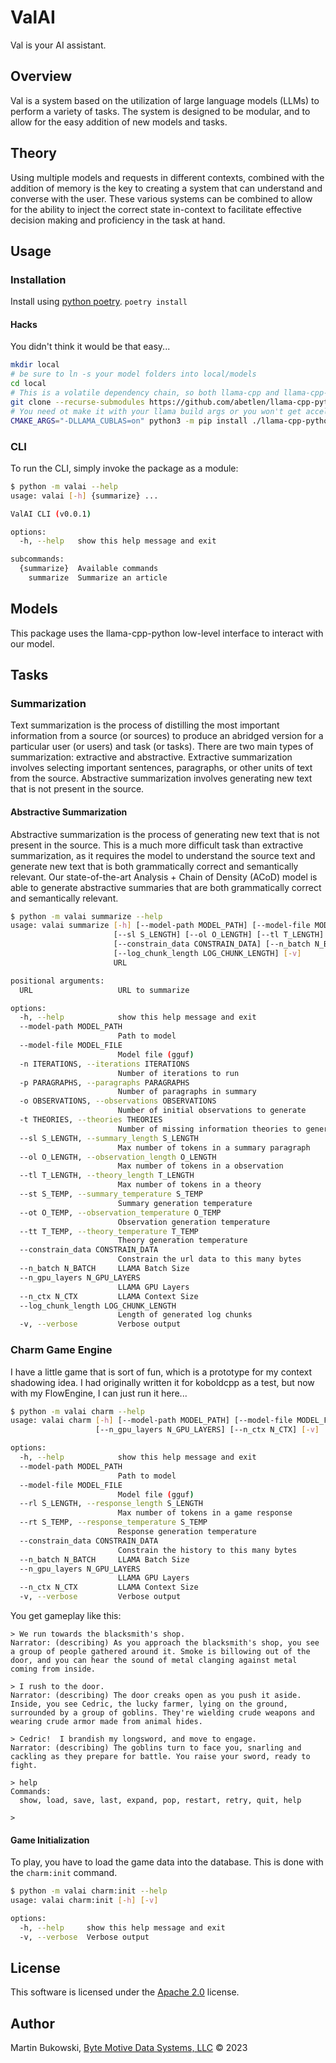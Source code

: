 # ValAI

Val is your AI assistant.

## Overview

Val is a system based on the utilization of large language models (LLMs) to perform a variety of tasks.  The system is designed to be modular, and to allow for the easy addition of new models and tasks.

## Theory

Using multiple models and requests in different contexts, combined with the addition of memory is the key to creating a system that can understand and converse with the user.  These various systems can be combined to allow for the ability to inject the correct state in-context to facilitate effective decision making and proficiency in the task at hand.

## Usage

### Installation

Install using [python poetry](https://python-poetry.org/).  `poetry install`

#### Hacks

You didn't think it would be that easy...

```bash
mkdir local
# be sure to ln -s your model folders into local/models
cd local
# This is a volatile dependency chain, so both llama-cpp and llama-cpp-python must be built from source and updated frequently
git clone --recurse-submodules https://github.com/abetlen/llama-cpp-python
# You need ot make it with your llama build args or you won't get acceleration
CMAKE_ARGS="-DLLAMA_CUBLAS=on" python3 -m pip install ./llama-cpp-python/ --force-reinstall
```

### CLI

To run the CLI, simply invoke the package as a module:

```bash
$ python -m valai --help
usage: valai [-h] {summarize} ...

ValAI CLI (v0.0.1)

options:
  -h, --help   show this help message and exit

subcommands:
  {summarize}  Available commands
    summarize  Summarize an article
```

## Models

This package uses the llama-cpp-python low-level interface to interact with our model.

## Tasks

### Summarization

Text summarization is the process of distilling the most important information from a source (or sources) to produce an abridged version for a particular user (or users) and task (or tasks).  There are two main types of summarization: extractive and abstractive.  Extractive summarization involves selecting important sentences, paragraphs, or other units of text from the source.  Abstractive summarization involves generating new text that is not present in the source.

#### Abstractive Summarization

Abstractive summarization is the process of generating new text that is not present in the source.  This is a much more difficult task than extractive summarization, as it requires the model to understand the source text and generate new text that is both grammatically correct and semantically relevant.  Our state-of-the-art Analysis + Chain of Density (ACoD) model is able to generate abstractive summaries that are both grammatically correct and semantically relevant.

```bash
$ python -m valai summarize --help
usage: valai summarize [-h] [--model-path MODEL_PATH] [--model-file MODEL_FILE] [-n ITERATIONS] [-p PARAGRAPHS] [-o OBSERVATIONS] [-t THEORIES]
                       [--sl S_LENGTH] [--ol O_LENGTH] [--tl T_LENGTH] [--st S_TEMP] [--ot O_TEMP] [--tt T_TEMP]
                       [--constrain_data CONSTRAIN_DATA] [--n_batch N_BATCH] [--n_gpu_layers N_GPU_LAYERS] [--n_ctx N_CTX]
                       [--log_chunk_length LOG_CHUNK_LENGTH] [-v]
                       URL

positional arguments:
  URL                   URL to summarize

options:
  -h, --help            show this help message and exit
  --model-path MODEL_PATH
                        Path to model
  --model-file MODEL_FILE
                        Model file (gguf)
  -n ITERATIONS, --iterations ITERATIONS
                        Number of iterations to run
  -p PARAGRAPHS, --paragraphs PARAGRAPHS
                        Number of paragraphs in summary
  -o OBSERVATIONS, --observations OBSERVATIONS
                        Number of initial observations to generate
  -t THEORIES, --theories THEORIES
                        Number of missing information theories to generate
  --sl S_LENGTH, --summary_length S_LENGTH
                        Max number of tokens in a summary paragraph
  --ol O_LENGTH, --observation_length O_LENGTH
                        Max number of tokens in a observation
  --tl T_LENGTH, --theory_length T_LENGTH
                        Max number of tokens in a theory
  --st S_TEMP, --summary_temperature S_TEMP
                        Summary generation temperature
  --ot O_TEMP, --observation_temperature O_TEMP
                        Observation generation temperature
  --tt T_TEMP, --theory_temperature T_TEMP
                        Theory generation temperature
  --constrain_data CONSTRAIN_DATA
                        Constrain the url data to this many bytes
  --n_batch N_BATCH     LLAMA Batch Size
  --n_gpu_layers N_GPU_LAYERS
                        LLAMA GPU Layers
  --n_ctx N_CTX         LLAMA Context Size
  --log_chunk_length LOG_CHUNK_LENGTH
                        Length of generated log chunks
  -v, --verbose         Verbose output
```

### Charm Game Engine

I have a little game that is sort of fun, which is a prototype for my context shadowing idea.  I had originally written it for koboldcpp as a test, but now with my FlowEngine, I can just run it here...

```bash
$ python -m valai charm --help
usage: valai charm [-h] [--model-path MODEL_PATH] [--model-file MODEL_FILE] [--rl S_LENGTH] [--rt S_TEMP] [--constrain_data CONSTRAIN_DATA] [--n_batch N_BATCH]
                   [--n_gpu_layers N_GPU_LAYERS] [--n_ctx N_CTX] [-v]

options:
  -h, --help            show this help message and exit
  --model-path MODEL_PATH
                        Path to model
  --model-file MODEL_FILE
                        Model file (gguf)
  --rl S_LENGTH, --response_length S_LENGTH
                        Max number of tokens in a game response
  --rt S_TEMP, --response_temperature S_TEMP
                        Response generation temperature
  --constrain_data CONSTRAIN_DATA
                        Constrain the history to this many bytes
  --n_batch N_BATCH     LLAMA Batch Size
  --n_gpu_layers N_GPU_LAYERS
                        LLAMA GPU Layers
  --n_ctx N_CTX         LLAMA Context Size
  -v, --verbose         Verbose output
```

You get gameplay like this:

```
> We run towards the blacksmith's shop.
Narrator: (describing) As you approach the blacksmith's shop, you see a group of people gathered around it. Smoke is billowing out of the door, and you can hear the sound of metal clanging against metal coming from inside.

> I rush to the door.
Narrator: (describing) The door creaks open as you push it aside. Inside, you see Cedric, the lucky farmer, lying on the ground, surrounded by a group of goblins. They're wielding crude weapons and wearing crude armor made from animal hides.

> Cedric!  I brandish my longsword, and move to engage.
Narrator: (describing) The goblins turn to face you, snarling and cackling as they prepare for battle. You raise your sword, ready to fight.

> help
Commands:
  show, load, save, last, expand, pop, restart, retry, quit, help

>
```

#### Game Initialization

To play, you have to load the game data into the database.  This is done with the `charm:init` command.

```bash
$ python -m valai charm:init --help
usage: valai charm:init [-h] [-v]

options:
  -h, --help     show this help message and exit
  -v, --verbose  Verbose output
```

## License

This software is licensed under the [Apache 2.0](./LICENSE.txt) license.

## Author

Martin Bukowski, [Byte Motive Data Systems, LLC](https://bmds.us) © 2023
